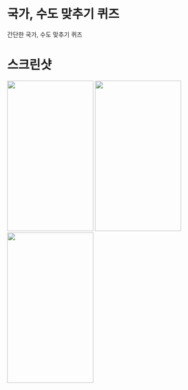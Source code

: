 # 국가, 수도 맞추기 퀴즈
간단한 국가, 수도 맞추기 퀴즈 

스크린샷
==========
<div>
<img width="200" height="350" src="https://user-images.githubusercontent.com/18605138/46819265-42067580-cdbe-11e8-96c4-3764e0038b10.PNG">
<img width="200" height="350" src="https://user-images.githubusercontent.com/18605138/46819540-f0aab600-cdbe-11e8-83b4-0746db03d203.PNG">
<img width="200" height="350" src="https://user-images.githubusercontent.com/18605138/46819600-1df76400-cdbf-11e8-9aef-7f6fed0ddd82.PNG">
</div>
